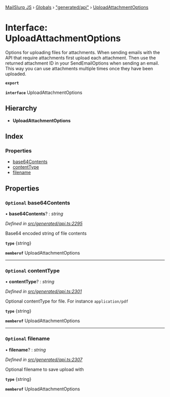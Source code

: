 [MailSlurp JS](../README.md) › [Globals](../globals.md) › ["generated/api"](../modules/_generated_api_.md) › [UploadAttachmentOptions](_generated_api_.uploadattachmentoptions.md)

# Interface: UploadAttachmentOptions

Options for uploading files for attachments. When sending emails with the API that require attachments first upload each attachment. Then use the returned attachment ID in your SendEmailOptions when sending an email. This way you can use attachments multiple times once they have been uploaded.

**`export`** 

**`interface`** UploadAttachmentOptions

## Hierarchy

* **UploadAttachmentOptions**

## Index

### Properties

* [base64Contents](_generated_api_.uploadattachmentoptions.md#optional-base64contents)
* [contentType](_generated_api_.uploadattachmentoptions.md#optional-contenttype)
* [filename](_generated_api_.uploadattachmentoptions.md#optional-filename)

## Properties

### `Optional` base64Contents

• **base64Contents**? : *string*

*Defined in [src/generated/api.ts:2295](https://github.com/mailslurp/mailslurp-client-ts-js/blob/7141c32/src/generated/api.ts#L2295)*

Base64 encoded string of file contents

**`type`** {string}

**`memberof`** UploadAttachmentOptions

___

### `Optional` contentType

• **contentType**? : *string*

*Defined in [src/generated/api.ts:2301](https://github.com/mailslurp/mailslurp-client-ts-js/blob/7141c32/src/generated/api.ts#L2301)*

Optional contentType for file. For instance `application/pdf`

**`type`** {string}

**`memberof`** UploadAttachmentOptions

___

### `Optional` filename

• **filename**? : *string*

*Defined in [src/generated/api.ts:2307](https://github.com/mailslurp/mailslurp-client-ts-js/blob/7141c32/src/generated/api.ts#L2307)*

Optional filename to save upload with

**`type`** {string}

**`memberof`** UploadAttachmentOptions
